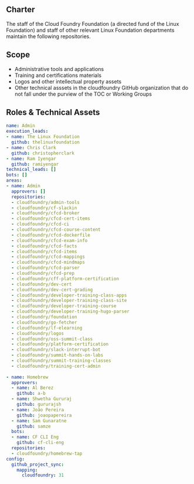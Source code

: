 ## Charter

The staff of the Cloud Foundry Foundation (a directed fund of the Linux Foundation) and staff of other relevant Linux Foundation departments
maintain the following repositories.


## Scope

- Administrative tools and applications
- Training and certifications materials
- Logos and other intellectual property assets
- Other technical asssets in the cloudfoundry GitHub organization that do not fall under the purview of the TOC or Working Groups


## Roles & Technical Assets

```yaml
name: Admin
execution_leads:
- name: The Linux Foundation
  github: thelinuxfoundation
- name: Chris Clark
  github: christopherclark
- name: Ram Iyengar
  github: ramiyengar
technical_leads: []
bots: []
areas:
- name: Admin
  approvers: []
  repositories:
  - cloudfoundry/admin-tools
  - cloudfoundry/cf-slackin
  - cloudfoundry/cfcd-broker
  - cloudfoundry/cfcd-cert-items
  - cloudfoundry/cfcd-ci
  - cloudfoundry/cfcd-course-content
  - cloudfoundry/cfcd-dockerfile
  - cloudfoundry/cfcd-exam-info
  - cloudfoundry/cfcd-facts
  - cloudfoundry/cfcd-items
  - cloudfoundry/cfcd-mappings
  - cloudfoundry/cfcd-mindmaps
  - cloudfoundry/cfcd-parser
  - cloudfoundry/cfcd-prep
  - cloudfoundry/cff-platform-certification
  - cloudfoundry/dev-cert
  - cloudfoundry/dev-cert-grading
  - cloudfoundry/developer-training-class-apps
  - cloudfoundry/developer-training-class-site
  - cloudfoundry/developer-training-course
  - cloudfoundry/developer-training-hugo-parser
  - cloudfoundry/foundation
  - cloudfoundry/go-fetcher
  - cloudfoundry/lf-elearning
  - cloudfoundry/logos
  - cloudfoundry/oss-summit-class
  - cloudfoundry/platform-certification
  - cloudfoundry/slack-interrupt-bot
  - cloudfoundry/summit-hands-on-labs
  - cloudfoundry/summit-training-classes
  - cloudfoundry/training-cert-admin
  
- name: Homebrew
  approvers:
  - name: Al Berez
    github: a-b
  - name: Shwetha Gururaj
    github: gururajsh
  - name: João Pereira
    github: joaopapereira
  - name: Sam Gunaratne
    github: samze
  bots:
  - name: CF CLI Eng
    github: cf-cli-eng
  repositories:
  - cloudfoundry/homebrew-tap
config:
  github_project_sync:
    mapping:
      cloudfoundry: 31
```
